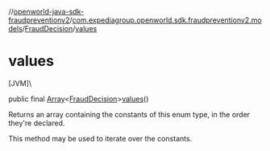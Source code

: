 //[openworld-java-sdk-fraudpreventionv2](../../../index.md)/[com.expediagroup.openworld.sdk.fraudpreventionv2.models](../index.md)/[FraudDecision](index.md)/[values](values.md)

# values

[JVM]\

public final [Array](https://kotlinlang.org/api/latest/jvm/stdlib/kotlin/-array/index.html)&lt;[FraudDecision](index.md)&gt;[values](values.md)()

Returns an array containing the constants of this enum type, in the order they're declared.

This method may be used to iterate over the constants.
